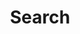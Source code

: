 ---
title: "Search" # in any language you want
layout: "search" # necessary for search
# url: "/archive"
# description: "Search posts"
summary: "search"
placeholder: "search for something..."
---